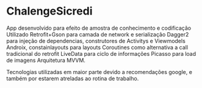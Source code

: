 # ChalengeSicredi
App desenvolvido para efeito de amostra de conhecimento e codificação
Utilizado Retrofit+Gson para camada de network e serialização 
Dagger2 para injeção de dependencias, construtores de Activitys e Viewmodels
Androix, constainlayouts para layouts
Coroutines como alternativa a call tradicional do retrofit
LiveData para ciclo de informações
Picasso para load de imagens
Arquitetura MVVM.

Tecnologias utilizadas em maior parte devido a recomendações google, e também por estarem atreladas ao rotina de trabalho.
